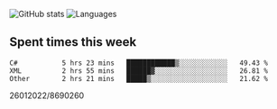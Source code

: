 ![GitHub stats](https://github-readme-stats.vercel.app/api?username=emipa606&theme=github_dark&show_icons=true) 
![Languages](https://github-readme-stats.vercel.app/api/top-langs/?username=emipa606&theme=github_dark&layout=compact)

## Spent times this week
<!--START_SECTION:waka-->

```text
C#           5 hrs 23 mins   ████████████▒░░░░░░░░░░░░   49.43 %
XML          2 hrs 55 mins   ██████▓░░░░░░░░░░░░░░░░░░   26.81 %
Other        2 hrs 21 mins   █████▒░░░░░░░░░░░░░░░░░░░   21.62 %
```

<!--END_SECTION:waka-->


26012022/8690260
